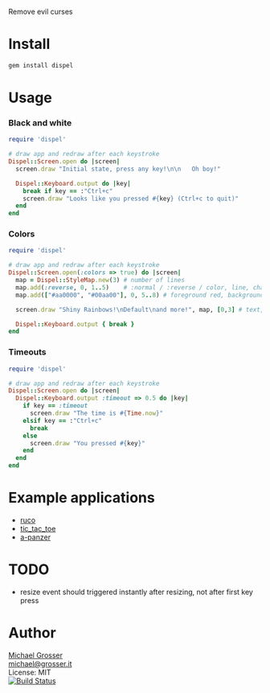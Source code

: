 Remove evil curses

Install
=======

```Bash
gem install dispel
```

Usage
=====

### Black and white
<!-- example echo -->
```Ruby
require 'dispel'

# draw app and redraw after each keystroke
Dispel::Screen.open do |screen|
  screen.draw "Initial state, press any key!\n\n   Oh boy!"

  Dispel::Keyboard.output do |key|
    break if key == :"Ctrl+c"
    screen.draw "Looks like you pressed #{key} (Ctrl+c to quit)"
  end
end
```
<!-- example -->

### Colors
<!-- example colors -->
```Ruby
require 'dispel'

# draw app and redraw after each keystroke
Dispel::Screen.open(:colors => true) do |screen|
  map = Dispel::StyleMap.new(3) # number of lines
  map.add(:reverse, 0, 1..5)    # :normal / :reverse / color, line, characters
  map.add(["#aa0000", "#00aa00"], 0, 5..8) # foreground red, background green

  screen.draw "Shiny Rainbows!\nDefault\nand more!", map, [0,3] # text, styles, cursor position

  Dispel::Keyboard.output { break }
end
```
<!-- example -->

### Timeouts
<!-- example timeout -->
```Ruby
require 'dispel'

# draw app and redraw after each keystroke
Dispel::Screen.open do |screen|
  Dispel::Keyboard.output :timeout => 0.5 do |key|
    if key == :timeout
      screen.draw "The time is #{Time.now}"
    elsif key == :"Ctrl+c"
      break
    else
      screen.draw "You pressed #{key}"
    end
  end
end
```
<!-- example -->

# Example applications
 - [ruco](https://github.com/grosser/ruco)
 - [tic_tac_toe](https://github.com/grosser/tic_tac_toe)
 - [a-panzer](https://github.com/grosser/a-panzer)

# TODO
 - resize event should triggered instantly after resizing, not after first key press

Author
======
[Michael Grosser](http://grosser.it)<br/>
michael@grosser.it<br/>
License: MIT<br/>
[![Build Status](https://travis-ci.org/grosser/dispel.png)](https://travis-ci.org/grosser/dispel)

